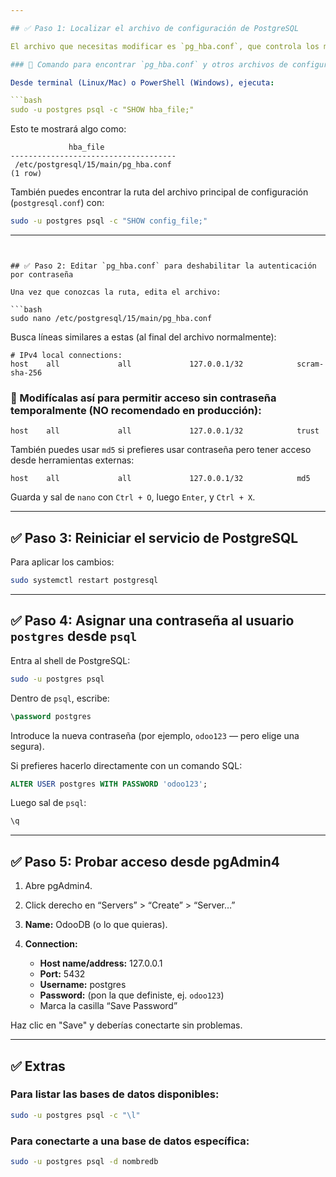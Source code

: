```yaml
---

## ✅ Paso 1: Localizar el archivo de configuración de PostgreSQL

El archivo que necesitas modificar es `pg_hba.conf`, que controla los métodos de autenticación para cada conexión.

### 📍 Comando para encontrar `pg_hba.conf` y otros archivos de configuración

Desde terminal (Linux/Mac) o PowerShell (Windows), ejecuta:

```bash
sudo -u postgres psql -c "SHOW hba_file;"
```

Esto te mostrará algo como:

```
             hba_file
-------------------------------------
 /etc/postgresql/15/main/pg_hba.conf
(1 row)
```

También puedes encontrar la ruta del archivo principal de configuración (`postgresql.conf`) con:

```bash
sudo -u postgres psql -c "SHOW config_file;"
```

---
```


## ✅ Paso 2: Editar `pg_hba.conf` para deshabilitar la autenticación por contraseña

Una vez que conozcas la ruta, edita el archivo:

```bash
sudo nano /etc/postgresql/15/main/pg_hba.conf
```

Busca líneas similares a estas (al final del archivo normalmente):

```text
# IPv4 local connections:
host    all             all             127.0.0.1/32            scram-sha-256
```

### 🔄 Modifícalas así para permitir acceso sin contraseña temporalmente (NO recomendado en producción):

```text
host    all             all             127.0.0.1/32            trust
```

También puedes usar `md5` si prefieres usar contraseña pero tener acceso desde herramientas externas:

```text
host    all             all             127.0.0.1/32            md5
```

Guarda y sal de `nano` con `Ctrl + O`, luego `Enter`, y `Ctrl + X`.

---

## ✅ Paso 3: Reiniciar el servicio de PostgreSQL

Para aplicar los cambios:

```bash
sudo systemctl restart postgresql
```

---

## ✅ Paso 4: Asignar una contraseña al usuario `postgres` desde `psql`

Entra al shell de PostgreSQL:

```bash
sudo -u postgres psql
```

Dentro de `psql`, escribe:

```sql
\password postgres
```

Introduce la nueva contraseña (por ejemplo, `odoo123` — pero elige una segura).

Si prefieres hacerlo directamente con un comando SQL:

```sql
ALTER USER postgres WITH PASSWORD 'odoo123';
```

Luego sal de `psql`:

```sql
\q
```

---

## ✅ Paso 5: Probar acceso desde pgAdmin4

1. Abre pgAdmin4.
2. Click derecho en “Servers” > “Create” > “Server…”
3. **Name:** OdooDB (o lo que quieras).
4. **Connection:**

   * **Host name/address:** 127.0.0.1
   * **Port:** 5432
   * **Username:** postgres
   * **Password:** (pon la que definiste, ej. `odoo123`)
   * Marca la casilla “Save Password”

Haz clic en "Save" y deberías conectarte sin problemas.

---

## ✅ Extras

### Para listar las bases de datos disponibles:

```bash
sudo -u postgres psql -c "\l"
```

### Para conectarte a una base de datos específica:

```bash
sudo -u postgres psql -d nombredb
```

